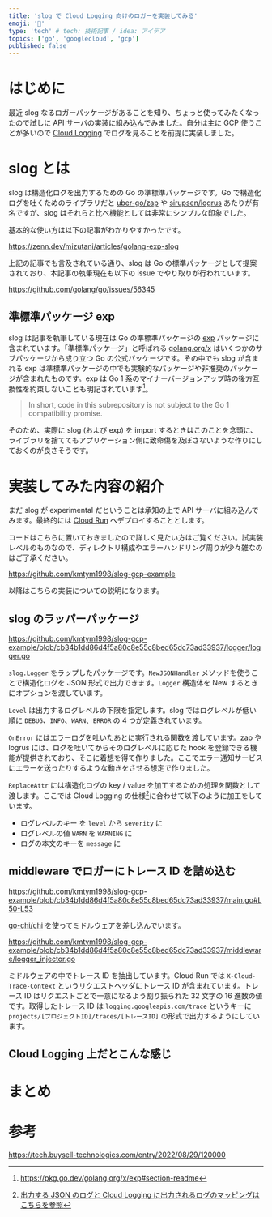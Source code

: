 ```yaml
---
title: 'slog で Cloud Logging 向けのロガーを実装してみる'
emoji: '🦥'
type: 'tech' # tech: 技術記事 / idea: アイデア
topics: ['go', 'googlecloud', 'gcp']
published: false
---
```


# はじめに

最近 slog なるロガーパッケージがあることを知り、ちょっと使ってみたくなったので試しに API サーバの実装に組み込んでみました。自分は主に GCP 使うことが多いので [Cloud Logging](https://cloud.google.com/logging?hl=ja) でログを見ることを前提に実装しました。

# slog とは

<!-- textlint-disable ja-technical-writing/sentence-length -->

slog は構造化ログを出力するための Go の準標準パッケージです。Go で構造化ログを吐くためのライブラリだと [uber-go/zap](https://github.com/uber-go/zap) や [sirupsen/logrus](https://github.com/sirupsen/logrus) あたりが有名ですが、slog はそれらと比べ機能としては非常にシンプルな印象でした。

<!-- textlint-enable -->

基本的な使い方は以下の記事がわかりやすかったです。

https://zenn.dev/mizutani/articles/golang-exp-slog

上記の記事でも言及されている通り、slog は Go の標準パッケージとして提案されており、本記事の執筆現在も以下の issue でやり取りが行われています。

https://github.com/golang/go/issues/56345

## 準標準パッケージ exp

slog は記事を執筆している現在は Go の準標準パッケージの [exp](https://pkg.go.dev/golang.org/x/exp) パッケージに含まれています。「準標準パッケージ」と呼ばれる [golang.org/x](https://pkg.go.dev/golang.org/x) はいくつかのサブパッケージから成り立つ Go の公式パッケージです。その中でも slog が含まれる exp は準標準パッケージの中でも実験的なパッケージや非推奨のパッケージが含まれたものです。exp は Go 1 系のマイナーバージョンアップ時の後方互換性を約束しないことも明記されています[^1]。

[^1]: https://pkg.go.dev/golang.org/x/exp#section-readme

> In short, code in this subrepository is not subject to the Go 1 compatibility promise.

そのため、実際に slog (および exp) を import するときはこのことを念頭に、ライブラリを捨ててもアプリケーション側に致命傷を及ぼさないような作りにしておくのが良さそうです。

# 実装してみた内容の紹介

まだ slog が experimental だということは承知の上で API サーバに組み込んでみます。最終的には [Cloud Run](https://cloud.google.com/run/docs?hl=ja) へデプロイすることとします。

コードはこちらに置いておきましたので詳しく見たい方はご覧ください。試実装レベルのものなので、ディレクトリ構成やエラーハンドリング周りが少々雑なのはご了承ください。

https://github.com/kmtym1998/slog-gcp-example

以降はこちらの実装についての説明になります。

## slog のラッパーパッケージ

https://github.com/kmtym1998/slog-gcp-example/blob/cb34b1dd86d4f5a80c8e55c8bed65dc73ad33937/logger/logger.go

`slog.Logger` をラップしたパッケージです。`NewJSONHandler` メソッドを使うことで構造化ログを JSON 形式で出力できます。`Logger` 構造体を New するときにオプションを渡しています。

`Level` は出力するログレベルの下限を指定します。slog ではログレベルが低い順に `DEBUG`、`INFO`、`WARN`、`ERROR` の 4 つが定義されています。

`OnError` にはエラーログを吐いたあとに実行される関数を渡しています。zap や logrus には、ログを吐いてからそのログレベルに応じた hook を登録できる機能が提供されており、そこに着想を得て作りました。ここでエラー通知サービスにエラーを送ったりするような動きをさせる想定で作りました。

`ReplaceAttr` には構造化ログの key / value を加工するための処理を関数として渡します。ここでは Cloud Logging の仕様[^2]に合わせて以下のように加工をしています。

- ログレベルのキー を `level` から `severity` に
- ログレベルの値 `WARN` を `WARNING` に
- ログの本文のキーを `message` に

[^2]: [出力する JSON のログと Cloud Logging に出力されるログのマッピングはこちらを参照](https://cloud.google.com/logging/docs/structured-logging?hl=ja#special-payload-fields)

## middleware でロガーにトレース ID を詰め込む

https://github.com/kmtym1998/slog-gcp-example/blob/cb34b1dd86d4f5a80c8e55c8bed65dc73ad33937/main.go#L50-L53

[go-chi/chi](https://github.com/go-chi/chi) を使ってミドルウェアを差し込んでいます。

https://github.com/kmtym1998/slog-gcp-example/blob/cb34b1dd86d4f5a80c8e55c8bed65dc73ad33937/middleware/logger_injector.go

ミドルウェアの中でトレース ID を抽出しています。Cloud Run では `X-Cloud-Trace-Context` というリクエストヘッダにトレース ID が含まれています。トレース ID はリクエストごとで一意になるよう割り振られた 32 文字の 16 進数の値です。<!-- textlint-disable ja-technical-writing/sentence-length -->取得したトレース ID は `logging.googleapis.com/trace` というキーに `projects/[プロジェクトID]/traces/[トレースID]` の形式で出力するようにしています。<!-- textlint-enable -->

## Cloud Logging 上だとこんな感じ

# まとめ

# 参考

https://tech.buysell-technologies.com/entry/2022/08/29/120000
